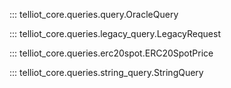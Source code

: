 

::: telliot_core.queries.query.OracleQuery


::: telliot_core.queries.legacy_query.LegacyRequest


::: telliot_core.queries.erc20spot.ERC20SpotPrice


::: telliot_core.queries.string_query.StringQuery
